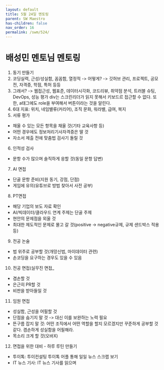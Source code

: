 ```yaml
---
layout: default
title: 5월 24일 멘토링
parent: SW Maestro
has-children: false
nav_order: 16
permalink: /swm/524/
---
```


# 배성민 멘토님 멘토링
1. 동기 만들기
2. 코딩실력, 근성/성실함, 꼼꼼함, 열정적 -> 어떻게? -> 깃허브 관리, 프로젝트, 공모전, 자격증, 학점, 특허 등등
3. 그래서? -> 웹접근성, 웹표준, 데이터시각화, 코드리뷰, 취약점 분석, 트러블 슈팅, DevOps, 성능 평가
div는 스크린리더가 읽지 못해서 키보드르 접근할 수 없다. 또한, a태그에도 role을 부여해서 버튼이라는 것을 알린다.
4. 6대 지표: 위치, 네임밸류(커리어), 조직 문화, 워라밸, 급여, 복지
5. 서류 평가
- 채울 수 있는 모든 항목을 채울 것(기타 교육사항 등)
- 어떤 경우에도 정보처리기사자격증은 딸 것
- 자소서 제출 전에 맞춤법 검사기 돌릴 것
6. 인적성 검사
- 문항 수가 많으며 솔직하게 응할 것(동일 문항 답변)
7. AI 면접
- 단골 문항 준비(지원 동기, 강점, 단점)
- 게임에 유의(유튜브로 방법 찾아서 사전 공부)
8. PT면접
- 해당 기업의 보도 자료 확인
- AI/빅데이터/클라우드 연계 주제는 단골 주제
- 현안의 문제점을 외울 것
- 최대한 제도적인 문제로 몰고 갈 것(positive -> negative규제, 규제 샌드박스 적용 등)
9. 전공 논술
- 법 위주로 공부할 것(개망신법, 마이데이터 관련)
- 손코딩을 요구하는 경우도 있을 수 있음
10. 전공 면접(실무진 면접_
- 겸손할 것
- 은근히 PR할 것
- 비판을 받아들일 것
11. 임원 면접
- 성실함, 근성을 어필할 것
- 단점을 숨기지 말 것 -> 대신 이를 보완하는 노력 필요
- 뜬구름 잡지 말 것: 어떤 조직에서 어떤 역할을 할지 모르겠지만 꾸준하게 공부할 것 같다. 겸손하게 성실함을 어필해라.
- 목소리 크게 할 것(오바X)
12. 면접을 위한 대비 - 하루 루틴 만들기
- 투이톡: 투이컨설팅 투이톡 어플 통해 일일 뉴스 스크랩 보기
- IT 뉴스 기사: IT 뉴스 기사를 읽으며 
